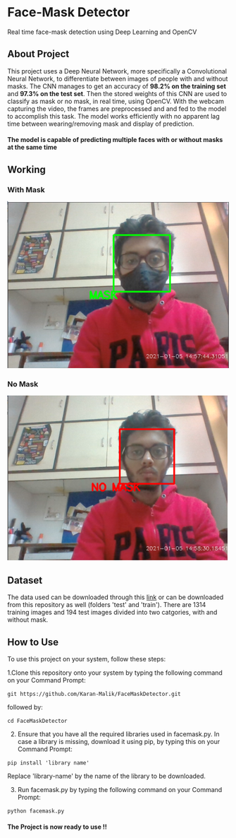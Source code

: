 # Face-Mask Detector
Real time face-mask detection using Deep Learning and OpenCV

## About Project
This project uses a Deep Neural Network, more specifically a Convolutional Neural Network, to differentiate between images of people with and without masks. The CNN manages to get 
an accuracy of **98.2% on the training set** and **97.3% on the test set**. Then the stored weights of this CNN are used to classify as mask or no mask, in real time, using OpenCV.
With the webcam capturing the video, the frames are preprocessed and and fed to the model to accomplish this task. The model works efficiently with no apparent lag time between
wearing/removing mask and display of prediction.

#### The model is capable of predicting multiple faces with or without masks at the same time

## Working 

### With Mask

![image](mask.png)

### No Mask

![image](nomask.png)




## Dataset

The data used can be downloaded through this [link](https://data-flair.training/blogs/download-face-mask-data/) or can be downloaded from this repository as well (folders 'test' and 
'train'). There are 1314 training images and 194 test images divided into two catgories, with and without mask.

## How to Use

To use this project on your system, follow these steps:

1.Clone this repository onto your system by typing the following command on your Command Prompt:

```
git https://github.com/Karan-Malik/FaceMaskDetector.git
```
followed by:

```
cd FaceMaskDetector
```

2. Ensure that you have all the required libraries used in facemask.py. In case a library is missing, download it using pip, by typing this on your Command Prompt:
```
pip install 'library name'
```
Replace 'library-name' by the name of the library to be downloaded.

3. Run facemask.py by typing the following command on your Command Prompt:
```
python facemask.py
```

#### The Project is now ready to use !!


